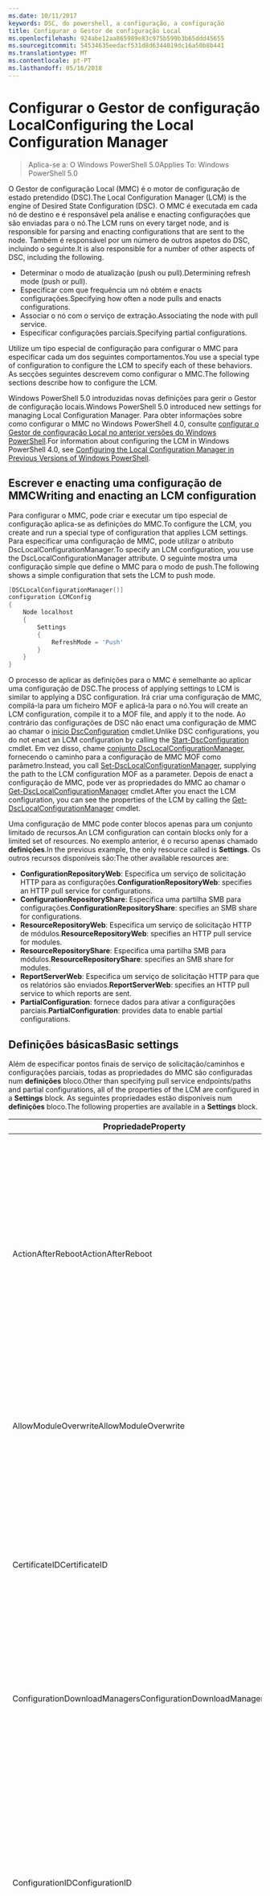 ```yaml
---
ms.date: 10/11/2017
keywords: DSC, do powershell, a configuração, a configuração
title: Configurar o Gestor de configuração Local
ms.openlocfilehash: 924abe12aa865989e83c975b599b3b65ddd45655
ms.sourcegitcommit: 54534635eedacf531d8d6344019dc16a50b8b441
ms.translationtype: MT
ms.contentlocale: pt-PT
ms.lasthandoff: 05/16/2018
---
```

# <a name="configuring-the-local-configuration-manager"></a><span data-ttu-id="8af05-103">Configurar o Gestor de configuração Local</span><span class="sxs-lookup"><span data-stu-id="8af05-103">Configuring the Local Configuration Manager</span></span>

> <span data-ttu-id="8af05-104">Aplica-se a: O Windows PowerShell 5.0</span><span class="sxs-lookup"><span data-stu-id="8af05-104">Applies To: Windows PowerShell 5.0</span></span>

<span data-ttu-id="8af05-105">O Gestor de configuração Local (MMC) é o motor de configuração de estado pretendido (DSC).</span><span class="sxs-lookup"><span data-stu-id="8af05-105">The Local Configuration Manager (LCM) is the engine of Desired State Configuration (DSC).</span></span>
<span data-ttu-id="8af05-106">O MMC é executada em cada nó de destino e é responsável pela análise e enacting configurações que são enviadas para o nó.</span><span class="sxs-lookup"><span data-stu-id="8af05-106">The LCM runs on every target node, and is responsible for parsing and enacting configurations that are sent to the node.</span></span>
<span data-ttu-id="8af05-107">Também é responsável por um número de outros aspetos do DSC, incluindo o seguinte.</span><span class="sxs-lookup"><span data-stu-id="8af05-107">It is also responsible for a number of other aspects of DSC, including the following.</span></span>

- <span data-ttu-id="8af05-108">Determinar o modo de atualização (push ou pull).</span><span class="sxs-lookup"><span data-stu-id="8af05-108">Determining refresh mode (push or pull).</span></span>
- <span data-ttu-id="8af05-109">Especificar com que frequência um nó obtém e enacts configurações.</span><span class="sxs-lookup"><span data-stu-id="8af05-109">Specifying how often a node pulls and enacts configurations.</span></span>
- <span data-ttu-id="8af05-110">Associar o nó com o serviço de extração.</span><span class="sxs-lookup"><span data-stu-id="8af05-110">Associating the node with pull service.</span></span>
- <span data-ttu-id="8af05-111">Especificar configurações parciais.</span><span class="sxs-lookup"><span data-stu-id="8af05-111">Specifying partial configurations.</span></span>

<span data-ttu-id="8af05-112">Utilize um tipo especial de configuração para configurar o MMC para especificar cada um dos seguintes comportamentos.</span><span class="sxs-lookup"><span data-stu-id="8af05-112">You use a special type of configuration to configure the LCM to specify each of these behaviors.</span></span>
<span data-ttu-id="8af05-113">As secções seguintes descrevem como configurar o MMC.</span><span class="sxs-lookup"><span data-stu-id="8af05-113">The following sections describe how to configure the LCM.</span></span>

<span data-ttu-id="8af05-114">Windows PowerShell 5.0 introduzidas novas definições para gerir o Gestor de configuração locais.</span><span class="sxs-lookup"><span data-stu-id="8af05-114">Windows PowerShell 5.0 introduced new settings for managing Local Configuration Manager.</span></span>
<span data-ttu-id="8af05-115">Para obter informações sobre como configurar o MMC no Windows PowerShell 4.0, consulte [configurar o Gestor de configuração Local no anterior versões do Windows PowerShell](metaconfig4.md).</span><span class="sxs-lookup"><span data-stu-id="8af05-115">For information about configuring the LCM in Windows PowerShell 4.0, see [Configuring the Local Configuration Manager in Previous Versions of Windows PowerShell](metaconfig4.md).</span></span>

## <a name="writing-and-enacting-an-lcm-configuration"></a><span data-ttu-id="8af05-116">Escrever e enacting uma configuração de MMC</span><span class="sxs-lookup"><span data-stu-id="8af05-116">Writing and enacting an LCM configuration</span></span>

<span data-ttu-id="8af05-117">Para configurar o MMC, pode criar e executar um tipo especial de configuração aplica-se as definições do MMC.</span><span class="sxs-lookup"><span data-stu-id="8af05-117">To configure the LCM, you create and run a special type of configuration that applies LCM settings.</span></span>
<span data-ttu-id="8af05-118">Para especificar uma configuração de MMC, pode utilizar o atributo DscLocalConfigurationManager.</span><span class="sxs-lookup"><span data-stu-id="8af05-118">To specify an LCM configuration, you use the DscLocalConfigurationManager attribute.</span></span>
<span data-ttu-id="8af05-119">O seguinte mostra uma configuração simple que define o MMC para o modo de push.</span><span class="sxs-lookup"><span data-stu-id="8af05-119">The following shows a simple configuration that sets the LCM to push mode.</span></span>

```powershell
[DSCLocalConfigurationManager()]
configuration LCMConfig
{
    Node localhost
    {
        Settings
        {
            RefreshMode = 'Push'
        }
    }
}
```

<span data-ttu-id="8af05-120">O processo de aplicar as definições para o MMC é semelhante ao aplicar uma configuração de DSC.</span><span class="sxs-lookup"><span data-stu-id="8af05-120">The process of applying settings to LCM is similar to applying a DSC configuration.</span></span>
<span data-ttu-id="8af05-121">Irá criar uma configuração de MMC, compilá-la para um ficheiro MOF e aplicá-la para o nó.</span><span class="sxs-lookup"><span data-stu-id="8af05-121">You will create an LCM configuration, compile it to a MOF file, and apply it to the node.</span></span>
<span data-ttu-id="8af05-122">Ao contrário das configurações de DSC não enact uma configuração de MMC ao chamar o [início DscConfiguration](https://technet.microsoft.com/en-us/library/dn521623.aspx) cmdlet.</span><span class="sxs-lookup"><span data-stu-id="8af05-122">Unlike DSC configurations, you do not enact an LCM configuration by calling the [Start-DscConfiguration](https://technet.microsoft.com/en-us/library/dn521623.aspx) cmdlet.</span></span>
<span data-ttu-id="8af05-123">Em vez disso, chame [conjunto DscLocalConfigurationManager](https://technet.microsoft.com/en-us/library/dn521621.aspx), fornecendo o caminho para a configuração de MMC MOF como parâmetro.</span><span class="sxs-lookup"><span data-stu-id="8af05-123">Instead, you call [Set-DscLocalConfigurationManager](https://technet.microsoft.com/en-us/library/dn521621.aspx), supplying the path to the LCM configuration MOF as a parameter.</span></span>
<span data-ttu-id="8af05-124">Depois de enact a configuração de MMC, pode ver as propriedades do MMC ao chamar o [Get-DscLocalConfigurationManager](https://technet.microsoft.com/en-us/library/dn407378.aspx) cmdlet.</span><span class="sxs-lookup"><span data-stu-id="8af05-124">After you enact the LCM configuration, you can see the properties of the LCM by calling the [Get-DscLocalConfigurationManager](https://technet.microsoft.com/en-us/library/dn407378.aspx) cmdlet.</span></span>

<span data-ttu-id="8af05-125">Uma configuração de MMC pode conter blocos apenas para um conjunto limitado de recursos.</span><span class="sxs-lookup"><span data-stu-id="8af05-125">An LCM configuration can contain blocks only for a limited set of resources.</span></span>
<span data-ttu-id="8af05-126">No exemplo anterior, é o recurso apenas chamado **definições**.</span><span class="sxs-lookup"><span data-stu-id="8af05-126">In the previous example, the only resource called is **Settings**.</span></span>
<span data-ttu-id="8af05-127">Os outros recursos disponíveis são:</span><span class="sxs-lookup"><span data-stu-id="8af05-127">The other available resources are:</span></span>

* <span data-ttu-id="8af05-128">**ConfigurationRepositoryWeb**: Especifica um serviço de solicitação HTTP para as configurações.</span><span class="sxs-lookup"><span data-stu-id="8af05-128">**ConfigurationRepositoryWeb**: specifies an HTTP pull service for configurations.</span></span>
* <span data-ttu-id="8af05-129">**ConfigurationRepositoryShare**: Especifica uma partilha SMB para configurações.</span><span class="sxs-lookup"><span data-stu-id="8af05-129">**ConfigurationRepositoryShare**: specifies an SMB share for configurations.</span></span>
* <span data-ttu-id="8af05-130">**ResourceRepositoryWeb**: Especifica um serviço de solicitação HTTP de módulos.</span><span class="sxs-lookup"><span data-stu-id="8af05-130">**ResourceRepositoryWeb**: specifies an HTTP pull service for modules.</span></span>
* <span data-ttu-id="8af05-131">**ResourceRepositoryShare**: Especifica uma partilha SMB para módulos.</span><span class="sxs-lookup"><span data-stu-id="8af05-131">**ResourceRepositoryShare**: specifies an SMB share for modules.</span></span>
* <span data-ttu-id="8af05-132">**ReportServerWeb**: Especifica um serviço de solicitação HTTP para que os relatórios são enviados.</span><span class="sxs-lookup"><span data-stu-id="8af05-132">**ReportServerWeb**: specifies an HTTP pull service to which reports are sent.</span></span>
* <span data-ttu-id="8af05-133">**PartialConfiguration**: fornece dados para ativar a configurações parciais.</span><span class="sxs-lookup"><span data-stu-id="8af05-133">**PartialConfiguration**: provides data to enable partial configurations.</span></span>

## <a name="basic-settings"></a><span data-ttu-id="8af05-134">Definições básicas</span><span class="sxs-lookup"><span data-stu-id="8af05-134">Basic settings</span></span>

<span data-ttu-id="8af05-135">Além de especificar pontos finais de serviço de solicitação/caminhos e configurações parciais, todas as propriedades do MMC são configuradas num **definições** bloco.</span><span class="sxs-lookup"><span data-stu-id="8af05-135">Other than specifying pull service endpoints/paths and partial configurations, all of the properties of the LCM are configured in a **Settings** block.</span></span>
<span data-ttu-id="8af05-136">As seguintes propriedades estão disponíveis num **definições** bloco.</span><span class="sxs-lookup"><span data-stu-id="8af05-136">The following properties are available in a **Settings** block.</span></span>

|  <span data-ttu-id="8af05-137">Propriedade</span><span class="sxs-lookup"><span data-stu-id="8af05-137">Property</span></span>  |  <span data-ttu-id="8af05-138">Tipo</span><span class="sxs-lookup"><span data-stu-id="8af05-138">Type</span></span>  |  <span data-ttu-id="8af05-139">Descrição</span><span class="sxs-lookup"><span data-stu-id="8af05-139">Description</span></span>   |
|----------- |------- |--------------- |
| <span data-ttu-id="8af05-140">ActionAfterReboot</span><span class="sxs-lookup"><span data-stu-id="8af05-140">ActionAfterReboot</span></span>| <span data-ttu-id="8af05-141">cadeia</span><span class="sxs-lookup"><span data-stu-id="8af05-141">string</span></span>| <span data-ttu-id="8af05-142">Especifica o que acontece após um reinício durante a aplicação de uma configuração.</span><span class="sxs-lookup"><span data-stu-id="8af05-142">Specifies what happens after a reboot during the application of a configuration.</span></span> <span data-ttu-id="8af05-143">Os valores possíveis são __"ContinueConfiguration"__ e __"StopConfiguration"__.</span><span class="sxs-lookup"><span data-stu-id="8af05-143">The possible values are __"ContinueConfiguration"__ and __"StopConfiguration"__.</span></span> <ul><li> <span data-ttu-id="8af05-144">__ContinueConfiguration__: continuar a aplicar a configuração atual após o reinício do computador.</span><span class="sxs-lookup"><span data-stu-id="8af05-144">__ContinueConfiguration__: Continue applying the current configuration after machine reboot.</span></span> <span data-ttu-id="8af05-145">Este é o valor predefinido</span><span class="sxs-lookup"><span data-stu-id="8af05-145">This is the default value</span></span></li><li><span data-ttu-id="8af05-146">__StopConfiguration__: parar a configuração atual após o reinício do computador.</span><span class="sxs-lookup"><span data-stu-id="8af05-146">__StopConfiguration__: Stop the current configuration after machine reboot.</span></span></li></ul>|
| <span data-ttu-id="8af05-147">AllowModuleOverwrite</span><span class="sxs-lookup"><span data-stu-id="8af05-147">AllowModuleOverwrite</span></span>| <span data-ttu-id="8af05-148">bool</span><span class="sxs-lookup"><span data-stu-id="8af05-148">bool</span></span>| <span data-ttu-id="8af05-149">__$TRUE__ se as novas configurações transferidas a partir do serviço de extração estão autorizadas a substituir as antigas no nó de destino.</span><span class="sxs-lookup"><span data-stu-id="8af05-149">__$TRUE__ if new configurations downloaded from the pull service are allowed to overwrite the old ones on the target node.</span></span> <span data-ttu-id="8af05-150">Caso contrário, $FALSE.</span><span class="sxs-lookup"><span data-stu-id="8af05-150">Otherwise, $FALSE.</span></span>|
| <span data-ttu-id="8af05-151">CertificateID</span><span class="sxs-lookup"><span data-stu-id="8af05-151">CertificateID</span></span>| <span data-ttu-id="8af05-152">cadeia</span><span class="sxs-lookup"><span data-stu-id="8af05-152">string</span></span>| <span data-ttu-id="8af05-153">O thumbprint de um certificado utilizado para proteger as credenciais transmitidas numa configuração.</span><span class="sxs-lookup"><span data-stu-id="8af05-153">The thumbprint of a certificate used to secure credentials passed in a configuration.</span></span> <span data-ttu-id="8af05-154">Para obter mais informações consulte [pretende proteger credenciais na configuração de estado pretendido do Windows PowerShell](http://blogs.msdn.com/b/powershell/archive/2014/01/31/want-to-secure-credentials-in-windows-powershell-desired-state-configuration.aspx)?.</span><span class="sxs-lookup"><span data-stu-id="8af05-154">For more information see [Want to secure credentials in Windows PowerShell Desired State Configuration](http://blogs.msdn.com/b/powershell/archive/2014/01/31/want-to-secure-credentials-in-windows-powershell-desired-state-configuration.aspx)?.</span></span> <br> <span data-ttu-id="8af05-155">__Nota:__ é gerida automaticamente se utilizar o serviço de solicitação do Automation DSC do Azure.</span><span class="sxs-lookup"><span data-stu-id="8af05-155">__Note:__ this is managed automatically if using Azure Automation DSC pull service.</span></span>|
| <span data-ttu-id="8af05-156">ConfigurationDownloadManagers</span><span class="sxs-lookup"><span data-stu-id="8af05-156">ConfigurationDownloadManagers</span></span>| <span data-ttu-id="8af05-157">CimInstance []</span><span class="sxs-lookup"><span data-stu-id="8af05-157">CimInstance[]</span></span>| <span data-ttu-id="8af05-158">Obsoleto.</span><span class="sxs-lookup"><span data-stu-id="8af05-158">Obsolete.</span></span> <span data-ttu-id="8af05-159">Utilize __ConfigurationRepositoryWeb__ e __ConfigurationRepositoryShare__ pontos finais de serviço de blocos para definir a solicitação de configuração.</span><span class="sxs-lookup"><span data-stu-id="8af05-159">Use __ConfigurationRepositoryWeb__ and __ConfigurationRepositoryShare__ blocks to define configuration pull service endpoints.</span></span>|
| <span data-ttu-id="8af05-160">ConfigurationID</span><span class="sxs-lookup"><span data-stu-id="8af05-160">ConfigurationID</span></span>| <span data-ttu-id="8af05-161">cadeia</span><span class="sxs-lookup"><span data-stu-id="8af05-161">string</span></span>| <span data-ttu-id="8af05-162">Para efeitos de compatibilidade com mais antiga solicitação serviço versões.</span><span class="sxs-lookup"><span data-stu-id="8af05-162">For backwards compatibility with older pull service versions.</span></span> <span data-ttu-id="8af05-163">Um GUID que identifica o ficheiro de configuração a obter a partir de um serviço de extração.</span><span class="sxs-lookup"><span data-stu-id="8af05-163">A GUID that identifies the configuration file to get from a pull service.</span></span> <span data-ttu-id="8af05-164">O nó irá solicitar configurações do serviço de solicitação, se o nome da configuração MOF denominado ConfigurationID.mof.</span><span class="sxs-lookup"><span data-stu-id="8af05-164">The node will pull configurations on the pull service if the name of the configuration MOF is named ConfigurationID.mof.</span></span><br> <span data-ttu-id="8af05-165">__Nota:__ se definir esta propriedade, registar o nó de um serviço de solicitação utilizando __RegistrationKey__ não funciona.</span><span class="sxs-lookup"><span data-stu-id="8af05-165">__Note:__ If you set this property, registering the node with a pull service by using __RegistrationKey__ does not work.</span></span> <span data-ttu-id="8af05-166">Para obter mais informações, consulte [configurar um cliente de extração com nomes de configuração](pullClientConfigNames.md).</span><span class="sxs-lookup"><span data-stu-id="8af05-166">For more information, see [Setting up a pull client with configuration names](pullClientConfigNames.md).</span></span>|
| <span data-ttu-id="8af05-167">ConfigurationMode</span><span class="sxs-lookup"><span data-stu-id="8af05-167">ConfigurationMode</span></span>| <span data-ttu-id="8af05-168">cadeia</span><span class="sxs-lookup"><span data-stu-id="8af05-168">string</span></span> | <span data-ttu-id="8af05-169">Especifica a forma como o MMC, na verdade, aplica-se a configuração para os nós de destino.</span><span class="sxs-lookup"><span data-stu-id="8af05-169">Specifies how the LCM actually applies the configuration to the target nodes.</span></span> <span data-ttu-id="8af05-170">Os valores possíveis são __"ApplyOnly"__,__"ApplyAndMonitor"__, e __"ApplyAndAutoCorrect"__.</span><span class="sxs-lookup"><span data-stu-id="8af05-170">Possible values are __"ApplyOnly"__,__"ApplyAndMonitor"__, and __"ApplyAndAutoCorrect"__.</span></span> <ul><li><span data-ttu-id="8af05-171">__ApplyOnly__: aplica-se a configuração de DSC e faz nada adicional a menos que é feito o Push de uma nova configuração para o nó de destino ou quando uma nova configuração é retirada de um serviço.</span><span class="sxs-lookup"><span data-stu-id="8af05-171">__ApplyOnly__: DSC applies the configuration and does nothing further unless a new configuration is pushed to the target node or when a new configuration is pulled from a service.</span></span> <span data-ttu-id="8af05-172">Após a aplicação inicial de uma nova configuração, DSC não verificar que se desviam de um estado anteriormente configurado.</span><span class="sxs-lookup"><span data-stu-id="8af05-172">After initial application of a new configuration, DSC does not check for drift from a previously configured state.</span></span> <span data-ttu-id="8af05-173">Tenha em atenção que o DSC tentará aplicar a configuração até ter êxito antes de __ApplyOnly__ entra em vigor.</span><span class="sxs-lookup"><span data-stu-id="8af05-173">Note that DSC will attempt to apply the configuration until it is successful before __ApplyOnly__ takes effect.</span></span> </li><li> <span data-ttu-id="8af05-174">__ApplyAndMonitor__: Este é o valor predefinido.</span><span class="sxs-lookup"><span data-stu-id="8af05-174">__ApplyAndMonitor__: This is the default value.</span></span> <span data-ttu-id="8af05-175">O MMC aplica-se as configurações de novo.</span><span class="sxs-lookup"><span data-stu-id="8af05-175">The LCM applies any new configurations.</span></span> <span data-ttu-id="8af05-176">Após a aplicação inicial de uma nova configuração, se o nó de destino drifts do estado pretendido, DSC relatórios discrepância nos registos.</span><span class="sxs-lookup"><span data-stu-id="8af05-176">After initial application of a new configuration, if the target node drifts from the desired state, DSC reports the discrepancy in logs.</span></span> <span data-ttu-id="8af05-177">Tenha em atenção que o DSC tentará aplicar a configuração até ter êxito antes de __ApplyAndMonitor__ entra em vigor.</span><span class="sxs-lookup"><span data-stu-id="8af05-177">Note that DSC will attempt to apply the configuration until it is successful before __ApplyAndMonitor__ takes effect.</span></span></li><li><span data-ttu-id="8af05-178">__ApplyAndAutoCorrect__: DSC aplica-se as configurações de novo.</span><span class="sxs-lookup"><span data-stu-id="8af05-178">__ApplyAndAutoCorrect__: DSC applies any new configurations.</span></span> <span data-ttu-id="8af05-179">Após a aplicação inicial de uma nova configuração, se o nó de destino drifts do estado pretendido, DSC relatórios discrepância nos registos e, em seguida, volte aplica-se a configuração atual.</span><span class="sxs-lookup"><span data-stu-id="8af05-179">After initial application of a new configuration, if the target node drifts from the desired state, DSC reports the discrepancy in logs, and then re-applies the current configuration.</span></span></li></ul>|
| <span data-ttu-id="8af05-180">ConfigurationModeFrequencyMins</span><span class="sxs-lookup"><span data-stu-id="8af05-180">ConfigurationModeFrequencyMins</span></span>| <span data-ttu-id="8af05-181">UInt32</span><span class="sxs-lookup"><span data-stu-id="8af05-181">UInt32</span></span>| <span data-ttu-id="8af05-182">Frequência, em minutos, a configuração atual é marcada e aplicada.</span><span class="sxs-lookup"><span data-stu-id="8af05-182">How often, in minutes, the current configuration is checked and applied.</span></span> <span data-ttu-id="8af05-183">Esta propriedade é ignorada se a propriedade ConfigurationMode estiver definida como ApplyOnly.</span><span class="sxs-lookup"><span data-stu-id="8af05-183">This property is ignored if the ConfigurationMode property is set to ApplyOnly.</span></span> <span data-ttu-id="8af05-184">O valor predefinido é 15.</span><span class="sxs-lookup"><span data-stu-id="8af05-184">The default value is 15.</span></span>|
| <span data-ttu-id="8af05-185">DebugMode</span><span class="sxs-lookup"><span data-stu-id="8af05-185">DebugMode</span></span>| <span data-ttu-id="8af05-186">cadeia</span><span class="sxs-lookup"><span data-stu-id="8af05-186">string</span></span>| <span data-ttu-id="8af05-187">Os valores possíveis são __nenhum__, __ForceModuleImport__, e __todos os__.</span><span class="sxs-lookup"><span data-stu-id="8af05-187">Possible values are __None__, __ForceModuleImport__, and __All__.</span></span> <ul><li><span data-ttu-id="8af05-188">Definido como __nenhum__ a utilização de recursos em cache.</span><span class="sxs-lookup"><span data-stu-id="8af05-188">Set to __None__ to use cached resources.</span></span> <span data-ttu-id="8af05-189">Esta é a predefinição e deve ser utilizada em cenários de produção.</span><span class="sxs-lookup"><span data-stu-id="8af05-189">This is the default and should be used in production scenarios.</span></span></li><li><span data-ttu-id="8af05-190">A definição para __ForceModuleImport__, faz com que o MMC para recarregar quaisquer módulos de recursos de DSC, mesmo que tenham sido previamente carregadas e colocadas em cache.</span><span class="sxs-lookup"><span data-stu-id="8af05-190">Setting to __ForceModuleImport__, causes the LCM to reload any DSC resource modules, even if they have been previously loaded and cached.</span></span> <span data-ttu-id="8af05-191">Este problema afeta o desempenho das operações de DSC como cada módulo é recarregado em utilização.</span><span class="sxs-lookup"><span data-stu-id="8af05-191">This impacts the performance of DSC operations as each module is reloaded on use.</span></span> <span data-ttu-id="8af05-192">Normalmente, utilizaria este valor durante a depuração de um recurso</span><span class="sxs-lookup"><span data-stu-id="8af05-192">Typically you would use this value while debugging a resource</span></span></li><li><span data-ttu-id="8af05-193">Nesta versão, __todos os__ é a mesma __ForceModuleImport__</span><span class="sxs-lookup"><span data-stu-id="8af05-193">In this release, __All__ is same as __ForceModuleImport__</span></span></li></ul> |
| <span data-ttu-id="8af05-194">RebootNodeIfNeeded</span><span class="sxs-lookup"><span data-stu-id="8af05-194">RebootNodeIfNeeded</span></span>| <span data-ttu-id="8af05-195">bool</span><span class="sxs-lookup"><span data-stu-id="8af05-195">bool</span></span>| <span data-ttu-id="8af05-196">Defina esta opção para __$true__ para reiniciar automaticamente o nó após a uma configuração que necessita de reiniciar o computador é aplicado.</span><span class="sxs-lookup"><span data-stu-id="8af05-196">Set this to __$true__ to automatically reboot the node after a configuration that requires reboot is applied.</span></span> <span data-ttu-id="8af05-197">Caso contrário, terá de reiniciar o nó para qualquer configuração que obriga manualmente.</span><span class="sxs-lookup"><span data-stu-id="8af05-197">Otherwise, you will have to manually reboot the node for any configuration that requires it.</span></span> <span data-ttu-id="8af05-198">O valor predefinido é __$false__.</span><span class="sxs-lookup"><span data-stu-id="8af05-198">The default value is __$false__.</span></span> <span data-ttu-id="8af05-199">Para utilizar esta definição quando uma condição de reinício é enacted por algo diferente de DSC (por exemplo, o Windows Installer), combinar esta definição com a [xPendingReboot](https://github.com/powershell/xpendingreboot) módulo.</span><span class="sxs-lookup"><span data-stu-id="8af05-199">To use this setting when a reboot condition is enacted by something other than DSC (such as Windows Installer), combine this setting with the [xPendingReboot](https://github.com/powershell/xpendingreboot) module.</span></span>|
| <span data-ttu-id="8af05-200">RefreshMode</span><span class="sxs-lookup"><span data-stu-id="8af05-200">RefreshMode</span></span>| <span data-ttu-id="8af05-201">cadeia</span><span class="sxs-lookup"><span data-stu-id="8af05-201">string</span></span>| <span data-ttu-id="8af05-202">Especifica a forma como o MMC obtém configurações.</span><span class="sxs-lookup"><span data-stu-id="8af05-202">Specifies how the LCM gets configurations.</span></span> <span data-ttu-id="8af05-203">Os valores possíveis são __"Desativado"__, __"Push"__, e __"Solicitar"__.</span><span class="sxs-lookup"><span data-stu-id="8af05-203">The possible values are __"Disabled"__, __"Push"__, and __"Pull"__.</span></span> <ul><li><span data-ttu-id="8af05-204">__Desativado__: configurações de DSC estão desativadas para este nó.</span><span class="sxs-lookup"><span data-stu-id="8af05-204">__Disabled__: DSC configurations are disabled for this node.</span></span></li><li> <span data-ttu-id="8af05-205">__Push__: configurações são iniciadas ao chamar o [início DscConfiguration](https://technet.microsoft.com/en-us/library/dn521623.aspx) cmdlet.</span><span class="sxs-lookup"><span data-stu-id="8af05-205">__Push__: Configurations are initiated by calling the [Start-DscConfiguration](https://technet.microsoft.com/en-us/library/dn521623.aspx) cmdlet.</span></span> <span data-ttu-id="8af05-206">A configuração é imediatamente aplicada ao nó.</span><span class="sxs-lookup"><span data-stu-id="8af05-206">The configuration is applied immediately to the node.</span></span> <span data-ttu-id="8af05-207">Este é o valor predefinido.</span><span class="sxs-lookup"><span data-stu-id="8af05-207">This is the default value.</span></span></li><li><span data-ttu-id="8af05-208">__Solicitação:__ o nó estiver configurado para verificar regularmente para configurações de um serviço de extração ou caminho SMB.</span><span class="sxs-lookup"><span data-stu-id="8af05-208">__Pull:__ The node is configured to regularly check for configurations from a pull service or SMB path.</span></span> <span data-ttu-id="8af05-209">Se esta propriedade estiver definida como __solicitar__, tem de especificar um HTTP (serviço) ou o caminho SMB (partilha) num __ConfigurationRepositoryWeb__ ou __ConfigurationRepositoryShare__ bloco.</span><span class="sxs-lookup"><span data-stu-id="8af05-209">If this property is set to __Pull__, you must specify an HTTP (service) or SMB (share) path in a __ConfigurationRepositoryWeb__ or __ConfigurationRepositoryShare__ block.</span></span></li></ul>|
| <span data-ttu-id="8af05-210">RefreshFrequencyMins</span><span class="sxs-lookup"><span data-stu-id="8af05-210">RefreshFrequencyMins</span></span>| <span data-ttu-id="8af05-211">UInt32</span><span class="sxs-lookup"><span data-stu-id="8af05-211">Uint32</span></span>| <span data-ttu-id="8af05-212">O intervalo de tempo, em minutos, no qual o MMC verifica um serviço de extração para obter configurações atualizadas.</span><span class="sxs-lookup"><span data-stu-id="8af05-212">The time interval, in minutes, at which the LCM checks a pull service to get updated configurations.</span></span> <span data-ttu-id="8af05-213">Este valor é ignorado se a MMC não está configurado no modo de extração.</span><span class="sxs-lookup"><span data-stu-id="8af05-213">This value is ignored if the LCM is not configured in pull mode.</span></span> <span data-ttu-id="8af05-214">O valor predefinido é 30.</span><span class="sxs-lookup"><span data-stu-id="8af05-214">The default value is 30.</span></span>|
| <span data-ttu-id="8af05-215">ReportManagers</span><span class="sxs-lookup"><span data-stu-id="8af05-215">ReportManagers</span></span>| <span data-ttu-id="8af05-216">CimInstance []</span><span class="sxs-lookup"><span data-stu-id="8af05-216">CimInstance[]</span></span>| <span data-ttu-id="8af05-217">Obsoleto.</span><span class="sxs-lookup"><span data-stu-id="8af05-217">Obsolete.</span></span> <span data-ttu-id="8af05-218">Utilize __ReportServerWeb__ blocos para definir um ponto final para enviar dados de relatórios para um serviço de extração.</span><span class="sxs-lookup"><span data-stu-id="8af05-218">Use __ReportServerWeb__ blocks to define an endpoint to send reporting data to a pull service.</span></span>|
| <span data-ttu-id="8af05-219">ResourceModuleManagers</span><span class="sxs-lookup"><span data-stu-id="8af05-219">ResourceModuleManagers</span></span>| <span data-ttu-id="8af05-220">CimInstance []</span><span class="sxs-lookup"><span data-stu-id="8af05-220">CimInstance[]</span></span>| <span data-ttu-id="8af05-221">Obsoleto.</span><span class="sxs-lookup"><span data-stu-id="8af05-221">Obsolete.</span></span> <span data-ttu-id="8af05-222">Utilize __ResourceRepositoryWeb__ e __ResourceRepositoryShare__ blocos para definir a solicitação de serviço pontos finais de HTTP ou caminhos SMB, respetivamente.</span><span class="sxs-lookup"><span data-stu-id="8af05-222">Use __ResourceRepositoryWeb__ and __ResourceRepositoryShare__ blocks to define pull service HTTP endpoints or SMB paths, respectively.</span></span>|
| <span data-ttu-id="8af05-223">PartialConfigurations</span><span class="sxs-lookup"><span data-stu-id="8af05-223">PartialConfigurations</span></span>| <span data-ttu-id="8af05-224">CimInstance</span><span class="sxs-lookup"><span data-stu-id="8af05-224">CimInstance</span></span>| <span data-ttu-id="8af05-225">Não implementado.</span><span class="sxs-lookup"><span data-stu-id="8af05-225">Not implemented.</span></span> <span data-ttu-id="8af05-226">Não utilizar.</span><span class="sxs-lookup"><span data-stu-id="8af05-226">Do not use.</span></span>|
| <span data-ttu-id="8af05-227">StatusRetentionTimeInDays</span><span class="sxs-lookup"><span data-stu-id="8af05-227">StatusRetentionTimeInDays</span></span> | <span data-ttu-id="8af05-228">UInt32</span><span class="sxs-lookup"><span data-stu-id="8af05-228">UInt32</span></span>| <span data-ttu-id="8af05-229">O número de dias que o MMC mantém o estado da configuração atual.</span><span class="sxs-lookup"><span data-stu-id="8af05-229">The number of days the LCM keeps the status of the current configuration.</span></span>|

## <a name="pull-service"></a><span data-ttu-id="8af05-230">Serviço de solicitação</span><span class="sxs-lookup"><span data-stu-id="8af05-230">Pull service</span></span>

<span data-ttu-id="8af05-231">Configuração de MMC suporta definir os seguintes tipos de pontos finais do serviço de extração:</span><span class="sxs-lookup"><span data-stu-id="8af05-231">LCM configuration supports defining the following types of pull service endpoints:</span></span>

- <span data-ttu-id="8af05-232">**Servidor de configuração**: um repositório para configurações de DSC.</span><span class="sxs-lookup"><span data-stu-id="8af05-232">**Configuration server**: A repository for DSC configurations.</span></span> <span data-ttu-id="8af05-233">Definir os servidores de configuração utilizando **ConfigurationRepositoryWeb** (para servidores baseada na web) e **ConfigurationRepositoryShare** (para servidores com base em SMB) blocos.</span><span class="sxs-lookup"><span data-stu-id="8af05-233">Define configuration servers by using **ConfigurationRepositoryWeb** (for web-based servers) and **ConfigurationRepositoryShare** (for SMB-based servers) blocks.</span></span>
- <span data-ttu-id="8af05-234">**Servidor de recurso**: um repositório para recursos de DSC, empacotadas como módulos do PowerShell.</span><span class="sxs-lookup"><span data-stu-id="8af05-234">**Resource server**: A repository for DSC resources, packaged as PowerShell modules.</span></span> <span data-ttu-id="8af05-235">Definir os servidores de recursos utilizando **ResourceRepositoryWeb** (para servidores baseada na web) e **ResourceRepositoryShare** (para servidores com base em SMB) blocos.</span><span class="sxs-lookup"><span data-stu-id="8af05-235">Define resource servers by using **ResourceRepositoryWeb** (for web-based servers) and **ResourceRepositoryShare** (for SMB-based servers) blocks.</span></span>
- <span data-ttu-id="8af05-236">**Servidor de relatórios**: um serviço que DSC envia dados de relatório.</span><span class="sxs-lookup"><span data-stu-id="8af05-236">**Report server**: A service that DSC sends report data to.</span></span> <span data-ttu-id="8af05-237">Definir os servidores de relatório utilizando **ReportServerWeb** blocos.</span><span class="sxs-lookup"><span data-stu-id="8af05-237">Define report servers by using **ReportServerWeb** blocks.</span></span> <span data-ttu-id="8af05-238">Um servidor de relatórios tem de ser um serviço web.</span><span class="sxs-lookup"><span data-stu-id="8af05-238">A report server must be a web service.</span></span>

<span data-ttu-id="8af05-239">Para obter mais detalhes sobre o serviço de solicitação, veja [serviço de solicitação de configuração de estado pretendido](pullServer.md).</span><span class="sxs-lookup"><span data-stu-id="8af05-239">For more details on pull service see, [Desired State Configuration Pull Service](pullServer.md).</span></span>

## <a name="configuration-server-blocks"></a><span data-ttu-id="8af05-240">Blocos de servidor de configuração</span><span class="sxs-lookup"><span data-stu-id="8af05-240">Configuration server blocks</span></span>

<span data-ttu-id="8af05-241">Para definir um servidor de configuração baseada na web, cria um **ConfigurationRepositoryWeb** bloco.</span><span class="sxs-lookup"><span data-stu-id="8af05-241">To define a web-based configuration server, you create a **ConfigurationRepositoryWeb** block.</span></span>
<span data-ttu-id="8af05-242">A **ConfigurationRepositoryWeb** define as propriedades seguintes.</span><span class="sxs-lookup"><span data-stu-id="8af05-242">A **ConfigurationRepositoryWeb** defines the following properties.</span></span>

|<span data-ttu-id="8af05-243">Propriedade</span><span class="sxs-lookup"><span data-stu-id="8af05-243">Property</span></span>|<span data-ttu-id="8af05-244">Tipo</span><span class="sxs-lookup"><span data-stu-id="8af05-244">Type</span></span>|<span data-ttu-id="8af05-245">Descrição</span><span class="sxs-lookup"><span data-stu-id="8af05-245">Description</span></span>|
|---|---|---|
|<span data-ttu-id="8af05-246">AllowUnsecureConnection</span><span class="sxs-lookup"><span data-stu-id="8af05-246">AllowUnsecureConnection</span></span>|<span data-ttu-id="8af05-247">bool</span><span class="sxs-lookup"><span data-stu-id="8af05-247">bool</span></span>|<span data-ttu-id="8af05-248">Definido como **$TRUE** para permitir ligações a partir do nó para o servidor sem autenticação.</span><span class="sxs-lookup"><span data-stu-id="8af05-248">Set to **$TRUE** to allow connections from the node to the server without authentication.</span></span> <span data-ttu-id="8af05-249">Definido como **$FALSE** para exigir a autenticação.</span><span class="sxs-lookup"><span data-stu-id="8af05-249">Set to **$FALSE** to require authentication.</span></span>|
|<span data-ttu-id="8af05-250">CertificateID</span><span class="sxs-lookup"><span data-stu-id="8af05-250">CertificateID</span></span>|<span data-ttu-id="8af05-251">cadeia</span><span class="sxs-lookup"><span data-stu-id="8af05-251">string</span></span>|<span data-ttu-id="8af05-252">O thumbprint de um certificado utilizado para autenticar para o servidor.</span><span class="sxs-lookup"><span data-stu-id="8af05-252">The thumbprint of a certificate used to authenticate to the server.</span></span>|
|<span data-ttu-id="8af05-253">ConfigurationNames</span><span class="sxs-lookup"><span data-stu-id="8af05-253">ConfigurationNames</span></span>|<span data-ttu-id="8af05-254">String]</span><span class="sxs-lookup"><span data-stu-id="8af05-254">String[]</span></span>|<span data-ttu-id="8af05-255">Uma matriz de nomes de configurações para ser solicitados pelo nó de destino.</span><span class="sxs-lookup"><span data-stu-id="8af05-255">An array of names of configurations to be pulled by the target node.</span></span> <span data-ttu-id="8af05-256">Estas são utilizadas apenas se o nó está registado com o serviço de solicitação utilizando um **RegistrationKey**.</span><span class="sxs-lookup"><span data-stu-id="8af05-256">These are used only if the node is registered with the pull service by using a **RegistrationKey**.</span></span> <span data-ttu-id="8af05-257">Para obter mais informações, consulte [configurar um cliente de extração com nomes de configuração](pullClientConfigNames.md).</span><span class="sxs-lookup"><span data-stu-id="8af05-257">For more information, see [Setting up a pull client with configuration names](pullClientConfigNames.md).</span></span>|
|<span data-ttu-id="8af05-258">RegistrationKey</span><span class="sxs-lookup"><span data-stu-id="8af05-258">RegistrationKey</span></span>|<span data-ttu-id="8af05-259">cadeia</span><span class="sxs-lookup"><span data-stu-id="8af05-259">string</span></span>|<span data-ttu-id="8af05-260">Um GUID que regista o nó com o serviço de extração.</span><span class="sxs-lookup"><span data-stu-id="8af05-260">A GUID that registers the node with the pull service.</span></span> <span data-ttu-id="8af05-261">Para obter mais informações, consulte [configurar um cliente de extração com nomes de configuração](pullClientConfigNames.md).</span><span class="sxs-lookup"><span data-stu-id="8af05-261">For more information, see [Setting up a pull client with configuration names](pullClientConfigNames.md).</span></span>|
|<span data-ttu-id="8af05-262">ServerURL</span><span class="sxs-lookup"><span data-stu-id="8af05-262">ServerURL</span></span>|<span data-ttu-id="8af05-263">cadeia</span><span class="sxs-lookup"><span data-stu-id="8af05-263">string</span></span>|<span data-ttu-id="8af05-264">O URL do serviço de configuração.</span><span class="sxs-lookup"><span data-stu-id="8af05-264">The URL of the configuration service.</span></span>|

<span data-ttu-id="8af05-265">Um script de exemplo para simplificar a configurar o valor de ConfigurationRepositoryWeb para nós no local está disponível - consulte [metaconfigurations gerar DSC](https://docs.microsoft.com/en-us/azure/automation/automation-dsc-onboarding#generating-dsc-metaconfigurations)</span><span class="sxs-lookup"><span data-stu-id="8af05-265">An example script to simplify configuring the ConfigurationRepositoryWeb value for on-premises nodes is available - see [Generating DSC metaconfigurations](https://docs.microsoft.com/en-us/azure/automation/automation-dsc-onboarding#generating-dsc-metaconfigurations)</span></span>

<span data-ttu-id="8af05-266">Para definir um servidor de configuração com base em SMB, crie um **ConfigurationRepositoryShare** bloco.</span><span class="sxs-lookup"><span data-stu-id="8af05-266">To define an SMB-based configuration server, you create a **ConfigurationRepositoryShare** block.</span></span>
<span data-ttu-id="8af05-267">A **ConfigurationRepositoryShare** define as propriedades seguintes.</span><span class="sxs-lookup"><span data-stu-id="8af05-267">A **ConfigurationRepositoryShare** defines the following properties.</span></span>

|<span data-ttu-id="8af05-268">Propriedade</span><span class="sxs-lookup"><span data-stu-id="8af05-268">Property</span></span>|<span data-ttu-id="8af05-269">Tipo</span><span class="sxs-lookup"><span data-stu-id="8af05-269">Type</span></span>|<span data-ttu-id="8af05-270">Descrição</span><span class="sxs-lookup"><span data-stu-id="8af05-270">Description</span></span>|
|---|---|---|
|<span data-ttu-id="8af05-271">credencial</span><span class="sxs-lookup"><span data-stu-id="8af05-271">Credential</span></span>|<span data-ttu-id="8af05-272">MSFT_Credential</span><span class="sxs-lookup"><span data-stu-id="8af05-272">MSFT_Credential</span></span>|<span data-ttu-id="8af05-273">A credencial utilizada para autenticar para a partilha SMB.</span><span class="sxs-lookup"><span data-stu-id="8af05-273">The credential used to authenticate to the SMB share.</span></span>|
|<span data-ttu-id="8af05-274">SourcePath</span><span class="sxs-lookup"><span data-stu-id="8af05-274">SourcePath</span></span>|<span data-ttu-id="8af05-275">cadeia</span><span class="sxs-lookup"><span data-stu-id="8af05-275">string</span></span>|<span data-ttu-id="8af05-276">O caminho da partilha do SMB.</span><span class="sxs-lookup"><span data-stu-id="8af05-276">The path of the SMB share.</span></span>|

## <a name="resource-server-blocks"></a><span data-ttu-id="8af05-277">Blocos de recursos de servidor</span><span class="sxs-lookup"><span data-stu-id="8af05-277">Resource server blocks</span></span>

<span data-ttu-id="8af05-278">Para definir um servidor de recursos baseados na web, cria um **ResourceRepositoryWeb** bloco.</span><span class="sxs-lookup"><span data-stu-id="8af05-278">To define a web-based resource server, you create a **ResourceRepositoryWeb** block.</span></span>
<span data-ttu-id="8af05-279">A **ResourceRepositoryWeb** define as propriedades seguintes.</span><span class="sxs-lookup"><span data-stu-id="8af05-279">A **ResourceRepositoryWeb** defines the following properties.</span></span>

|<span data-ttu-id="8af05-280">Propriedade</span><span class="sxs-lookup"><span data-stu-id="8af05-280">Property</span></span>|<span data-ttu-id="8af05-281">Tipo</span><span class="sxs-lookup"><span data-stu-id="8af05-281">Type</span></span>|<span data-ttu-id="8af05-282">Descrição</span><span class="sxs-lookup"><span data-stu-id="8af05-282">Description</span></span>|
|---|---|---|
|<span data-ttu-id="8af05-283">AllowUnsecureConnection</span><span class="sxs-lookup"><span data-stu-id="8af05-283">AllowUnsecureConnection</span></span>|<span data-ttu-id="8af05-284">bool</span><span class="sxs-lookup"><span data-stu-id="8af05-284">bool</span></span>|<span data-ttu-id="8af05-285">Definido como **$TRUE** para permitir ligações a partir do nó para o servidor sem autenticação.</span><span class="sxs-lookup"><span data-stu-id="8af05-285">Set to **$TRUE** to allow connections from the node to the server without authentication.</span></span> <span data-ttu-id="8af05-286">Definido como **$FALSE** para exigir a autenticação.</span><span class="sxs-lookup"><span data-stu-id="8af05-286">Set to **$FALSE** to require authentication.</span></span>|
|<span data-ttu-id="8af05-287">CertificateID</span><span class="sxs-lookup"><span data-stu-id="8af05-287">CertificateID</span></span>|<span data-ttu-id="8af05-288">cadeia</span><span class="sxs-lookup"><span data-stu-id="8af05-288">string</span></span>|<span data-ttu-id="8af05-289">O thumbprint de um certificado utilizado para autenticar para o servidor.</span><span class="sxs-lookup"><span data-stu-id="8af05-289">The thumbprint of a certificate used to authenticate to the server.</span></span>|
|<span data-ttu-id="8af05-290">RegistrationKey</span><span class="sxs-lookup"><span data-stu-id="8af05-290">RegistrationKey</span></span>|<span data-ttu-id="8af05-291">cadeia</span><span class="sxs-lookup"><span data-stu-id="8af05-291">string</span></span>|<span data-ttu-id="8af05-292">Um GUID que identifica o nó para o serviço de extração.</span><span class="sxs-lookup"><span data-stu-id="8af05-292">A GUID that identifies the node to the pull service.</span></span>|
|<span data-ttu-id="8af05-293">ServerURL</span><span class="sxs-lookup"><span data-stu-id="8af05-293">ServerURL</span></span>|<span data-ttu-id="8af05-294">cadeia</span><span class="sxs-lookup"><span data-stu-id="8af05-294">string</span></span>|<span data-ttu-id="8af05-295">O URL do servidor de configuração.</span><span class="sxs-lookup"><span data-stu-id="8af05-295">The URL of the configuration server.</span></span>|

<span data-ttu-id="8af05-296">Um script de exemplo para simplificar a configurar o valor de ResourceRepositoryWeb para nós no local está disponível - consulte [metaconfigurations gerar DSC](https://docs.microsoft.com/en-us/azure/automation/automation-dsc-onboarding#generating-dsc-metaconfigurations)</span><span class="sxs-lookup"><span data-stu-id="8af05-296">An example script to simplify configuring the ResourceRepositoryWeb value for on-premises nodes is available - see [Generating DSC metaconfigurations](https://docs.microsoft.com/en-us/azure/automation/automation-dsc-onboarding#generating-dsc-metaconfigurations)</span></span>

<span data-ttu-id="8af05-297">Para definir um servidor de recursos com base em SMB, crie um **ResourceRepositoryShare** bloco.</span><span class="sxs-lookup"><span data-stu-id="8af05-297">To define an SMB-based resource server, you create a **ResourceRepositoryShare** block.</span></span>
<span data-ttu-id="8af05-298">**ResourceRepositoryShare** define as propriedades seguintes.</span><span class="sxs-lookup"><span data-stu-id="8af05-298">**ResourceRepositoryShare** defines the following properties.</span></span>

|<span data-ttu-id="8af05-299">Propriedade</span><span class="sxs-lookup"><span data-stu-id="8af05-299">Property</span></span>|<span data-ttu-id="8af05-300">Tipo</span><span class="sxs-lookup"><span data-stu-id="8af05-300">Type</span></span>|<span data-ttu-id="8af05-301">Descrição</span><span class="sxs-lookup"><span data-stu-id="8af05-301">Description</span></span>|
|---|---|---|
|<span data-ttu-id="8af05-302">credencial</span><span class="sxs-lookup"><span data-stu-id="8af05-302">Credential</span></span>|<span data-ttu-id="8af05-303">MSFT_Credential</span><span class="sxs-lookup"><span data-stu-id="8af05-303">MSFT_Credential</span></span>|<span data-ttu-id="8af05-304">A credencial utilizada para autenticar para a partilha SMB.</span><span class="sxs-lookup"><span data-stu-id="8af05-304">The credential used to authenticate to the SMB share.</span></span> <span data-ttu-id="8af05-305">Para obter um exemplo de transmissão credenciais, consulte [configurar um servidor de solicitação do DSC SMB](pullServerSMB.md)</span><span class="sxs-lookup"><span data-stu-id="8af05-305">For an example of passing credentials, see [Setting up a DSC SMB pull server](pullServerSMB.md)</span></span>|
|<span data-ttu-id="8af05-306">SourcePath</span><span class="sxs-lookup"><span data-stu-id="8af05-306">SourcePath</span></span>|<span data-ttu-id="8af05-307">cadeia</span><span class="sxs-lookup"><span data-stu-id="8af05-307">string</span></span>|<span data-ttu-id="8af05-308">O caminho da partilha do SMB.</span><span class="sxs-lookup"><span data-stu-id="8af05-308">The path of the SMB share.</span></span>|

## <a name="report-server-blocks"></a><span data-ttu-id="8af05-309">Blocos de servidor de relatórios</span><span class="sxs-lookup"><span data-stu-id="8af05-309">Report server blocks</span></span>

<span data-ttu-id="8af05-310">Para definir um servidor de relatórios, criar um **ReportServerWeb** bloco.</span><span class="sxs-lookup"><span data-stu-id="8af05-310">To define a report server, you create a **ReportServerWeb** block.</span></span>
<span data-ttu-id="8af05-311">A função de servidor de relatório não é compatível com o serviço de solicitação do SMB com base.</span><span class="sxs-lookup"><span data-stu-id="8af05-311">The report server role is not compatible with SMB based pull service.</span></span>
<span data-ttu-id="8af05-312">**ReportServerWeb** define as propriedades seguintes.</span><span class="sxs-lookup"><span data-stu-id="8af05-312">**ReportServerWeb** defines the following properties.</span></span>

|<span data-ttu-id="8af05-313">Propriedade</span><span class="sxs-lookup"><span data-stu-id="8af05-313">Property</span></span>|<span data-ttu-id="8af05-314">Tipo</span><span class="sxs-lookup"><span data-stu-id="8af05-314">Type</span></span>|<span data-ttu-id="8af05-315">Descrição</span><span class="sxs-lookup"><span data-stu-id="8af05-315">Description</span></span>|
|---|---|---|
|<span data-ttu-id="8af05-316">AllowUnsecureConnection</span><span class="sxs-lookup"><span data-stu-id="8af05-316">AllowUnsecureConnection</span></span>|<span data-ttu-id="8af05-317">bool</span><span class="sxs-lookup"><span data-stu-id="8af05-317">bool</span></span>|<span data-ttu-id="8af05-318">Definido como **$TRUE** para permitir ligações a partir do nó para o servidor sem autenticação.</span><span class="sxs-lookup"><span data-stu-id="8af05-318">Set to **$TRUE** to allow connections from the node to the server without authentication.</span></span> <span data-ttu-id="8af05-319">Definido como **$FALSE** para exigir a autenticação.</span><span class="sxs-lookup"><span data-stu-id="8af05-319">Set to **$FALSE** to require authentication.</span></span>|
|<span data-ttu-id="8af05-320">CertificateID</span><span class="sxs-lookup"><span data-stu-id="8af05-320">CertificateID</span></span>|<span data-ttu-id="8af05-321">cadeia</span><span class="sxs-lookup"><span data-stu-id="8af05-321">string</span></span>|<span data-ttu-id="8af05-322">O thumbprint de um certificado utilizado para autenticar para o servidor.</span><span class="sxs-lookup"><span data-stu-id="8af05-322">The thumbprint of a certificate used to authenticate to the server.</span></span>|
|<span data-ttu-id="8af05-323">RegistrationKey</span><span class="sxs-lookup"><span data-stu-id="8af05-323">RegistrationKey</span></span>|<span data-ttu-id="8af05-324">cadeia</span><span class="sxs-lookup"><span data-stu-id="8af05-324">string</span></span>|<span data-ttu-id="8af05-325">Um GUID que identifica o nó para o serviço de extração.</span><span class="sxs-lookup"><span data-stu-id="8af05-325">A GUID that identifies the node to the pull service.</span></span>|
|<span data-ttu-id="8af05-326">ServerURL</span><span class="sxs-lookup"><span data-stu-id="8af05-326">ServerURL</span></span>|<span data-ttu-id="8af05-327">cadeia</span><span class="sxs-lookup"><span data-stu-id="8af05-327">string</span></span>|<span data-ttu-id="8af05-328">O URL do servidor de configuração.</span><span class="sxs-lookup"><span data-stu-id="8af05-328">The URL of the configuration server.</span></span>|

<span data-ttu-id="8af05-329">Um script de exemplo para simplificar a configurar o valor de ReportServerWeb para nós no local está disponível - consulte [metaconfigurations gerar DSC](https://docs.microsoft.com/en-us/azure/automation/automation-dsc-onboarding#generating-dsc-metaconfigurations)</span><span class="sxs-lookup"><span data-stu-id="8af05-329">An example script to simplify configuring the ReportServerWeb value for on-premises nodes is available - see [Generating DSC metaconfigurations](https://docs.microsoft.com/en-us/azure/automation/automation-dsc-onboarding#generating-dsc-metaconfigurations)</span></span>

## <a name="partial-configurations"></a><span data-ttu-id="8af05-330">Configurações parciais</span><span class="sxs-lookup"><span data-stu-id="8af05-330">Partial configurations</span></span>

<span data-ttu-id="8af05-331">Para definir uma configuração parcial, crie um **PartialConfiguration** bloco.</span><span class="sxs-lookup"><span data-stu-id="8af05-331">To define a partial configuration, you create a **PartialConfiguration** block.</span></span>
<span data-ttu-id="8af05-332">Para obter mais informações sobre as configurações parciais, consulte [configurações de DSC parcial](partialConfigs.md).</span><span class="sxs-lookup"><span data-stu-id="8af05-332">For more information about partial configurations, see [DSC Partial configurations](partialConfigs.md).</span></span>
<span data-ttu-id="8af05-333">**PartialConfiguration** define as propriedades seguintes.</span><span class="sxs-lookup"><span data-stu-id="8af05-333">**PartialConfiguration** defines the following properties.</span></span>

|<span data-ttu-id="8af05-334">Propriedade</span><span class="sxs-lookup"><span data-stu-id="8af05-334">Property</span></span>|<span data-ttu-id="8af05-335">Tipo</span><span class="sxs-lookup"><span data-stu-id="8af05-335">Type</span></span>|<span data-ttu-id="8af05-336">Descrição</span><span class="sxs-lookup"><span data-stu-id="8af05-336">Description</span></span>|
|---|---|---|
|<span data-ttu-id="8af05-337">ConfigurationSource</span><span class="sxs-lookup"><span data-stu-id="8af05-337">ConfigurationSource</span></span>|<span data-ttu-id="8af05-338">String]</span><span class="sxs-lookup"><span data-stu-id="8af05-338">string[]</span></span>|<span data-ttu-id="8af05-339">Uma matriz de nomes de servidores de configuração, anteriormente definidas na **ConfigurationRepositoryWeb** e **ConfigurationRepositoryShare** blocos, onde a configuração parcial é retirada da.</span><span class="sxs-lookup"><span data-stu-id="8af05-339">An array of names of configuration servers, previously defined in **ConfigurationRepositoryWeb** and **ConfigurationRepositoryShare** blocks, where the partial configuration is pulled from.</span></span>|
|<span data-ttu-id="8af05-340">dependsOn</span><span class="sxs-lookup"><span data-stu-id="8af05-340">DependsOn</span></span>|<span data-ttu-id="8af05-341">Cadeia{}</span><span class="sxs-lookup"><span data-stu-id="8af05-341">string{}</span></span>|<span data-ttu-id="8af05-342">Uma lista de nomes de outras configurações que têm de ser concluídas antes desta configuração parcial é aplicada.</span><span class="sxs-lookup"><span data-stu-id="8af05-342">A list of names of other configurations that must be completed before this partial configuration is applied.</span></span>|
|<span data-ttu-id="8af05-343">Descrição</span><span class="sxs-lookup"><span data-stu-id="8af05-343">Description</span></span>|<span data-ttu-id="8af05-344">cadeia</span><span class="sxs-lookup"><span data-stu-id="8af05-344">string</span></span>|<span data-ttu-id="8af05-345">Texto utilizado para descrever a configuração parcial.</span><span class="sxs-lookup"><span data-stu-id="8af05-345">Text used to describe the partial configuration.</span></span>|
|<span data-ttu-id="8af05-346">ExclusiveResources</span><span class="sxs-lookup"><span data-stu-id="8af05-346">ExclusiveResources</span></span>|<span data-ttu-id="8af05-347">String]</span><span class="sxs-lookup"><span data-stu-id="8af05-347">string[]</span></span>|<span data-ttu-id="8af05-348">Uma matriz de recursos exclusivas para esta configuração parcial.</span><span class="sxs-lookup"><span data-stu-id="8af05-348">An array of resources exclusive to this partial configuration.</span></span>|
|<span data-ttu-id="8af05-349">RefreshMode</span><span class="sxs-lookup"><span data-stu-id="8af05-349">RefreshMode</span></span>|<span data-ttu-id="8af05-350">cadeia</span><span class="sxs-lookup"><span data-stu-id="8af05-350">string</span></span>|<span data-ttu-id="8af05-351">Especifica a forma como o MMC obtém esta configuração parcial.</span><span class="sxs-lookup"><span data-stu-id="8af05-351">Specifies how the LCM gets this partial configuration.</span></span> <span data-ttu-id="8af05-352">Os valores possíveis são __"Desativado"__, __"Push"__, e __"Solicitar"__.</span><span class="sxs-lookup"><span data-stu-id="8af05-352">The possible values are __"Disabled"__, __"Push"__, and __"Pull"__.</span></span> <ul><li><span data-ttu-id="8af05-353">__Desativado__: esta configuração parcial está desativada.</span><span class="sxs-lookup"><span data-stu-id="8af05-353">__Disabled__: This partial configuration is disabled.</span></span></li><li> <span data-ttu-id="8af05-354">__Push__: A configuração parcial é enviada para o nó ao chamar o [publicar DscConfiguration](https://technet.microsoft.com/en-us/library/mt517875.aspx) cmdlet.</span><span class="sxs-lookup"><span data-stu-id="8af05-354">__Push__: The partial configuration is pushed to the node by calling the [Publish-DscConfiguration](https://technet.microsoft.com/en-us/library/mt517875.aspx) cmdlet.</span></span> <span data-ttu-id="8af05-355">Depois de todas as configurações parciais para o nó são enviadas por push ou solicitadas a partir de um serviço, a configuração pode ser iniciada ao chamar `Start-DscConfiguration –UseExisting`.</span><span class="sxs-lookup"><span data-stu-id="8af05-355">After all partial configurations for the node are either pushed or pulled from a service, the configuration can be started by calling `Start-DscConfiguration –UseExisting`.</span></span> <span data-ttu-id="8af05-356">Este é o valor predefinido.</span><span class="sxs-lookup"><span data-stu-id="8af05-356">This is the default value.</span></span></li><li><span data-ttu-id="8af05-357">__Solicitação:__ o nó está configurado para verificar regularmente parcial configuração a partir de um serviço de extração.</span><span class="sxs-lookup"><span data-stu-id="8af05-357">__Pull:__ The node is configured to regularly check for partial configuration from a pull service.</span></span> <span data-ttu-id="8af05-358">Se esta propriedade estiver definida como __solicitação__, tem de especificar um serviço de solicitação num __ConfigurationSource__ propriedade.</span><span class="sxs-lookup"><span data-stu-id="8af05-358">If this property is set to __Pull__, you must specify a pull service in a __ConfigurationSource__ property.</span></span> <span data-ttu-id="8af05-359">Para obter mais informações sobre o serviço de solicitação de automatização do Azure, consulte [descrição geral do Azure Automation DSC](https://docs.microsoft.com/en-us/azure/automation/automation-dsc-overview).</span><span class="sxs-lookup"><span data-stu-id="8af05-359">For more information about Azure Automation pull service, see [Azure Automation DSC Overview](https://docs.microsoft.com/en-us/azure/automation/automation-dsc-overview).</span></span></li></ul>|
|<span data-ttu-id="8af05-360">ResourceModuleSource</span><span class="sxs-lookup"><span data-stu-id="8af05-360">ResourceModuleSource</span></span>|<span data-ttu-id="8af05-361">String]</span><span class="sxs-lookup"><span data-stu-id="8af05-361">string[]</span></span>|<span data-ttu-id="8af05-362">Uma matriz dos nomes dos servidores de recursos a partir das quais transferir os recursos necessários para esta configuração parcial.</span><span class="sxs-lookup"><span data-stu-id="8af05-362">An array of the names of resource servers from which to download required resources for this partial configuration.</span></span> <span data-ttu-id="8af05-363">Estes nomes tem de referenciar pontos finais de serviço definidos anteriormente no **ResourceRepositoryWeb** e **ResourceRepositoryShare** blocos.</span><span class="sxs-lookup"><span data-stu-id="8af05-363">These names must refer to service endpoints previously defined in **ResourceRepositoryWeb** and **ResourceRepositoryShare** blocks.</span></span>|

<span data-ttu-id="8af05-364">__Nota:__ parciais configurações são suportadas com o Automation DSC do Azure, mas pode ser solicitada apenas uma configuração de cada conta de automatização por nó.</span><span class="sxs-lookup"><span data-stu-id="8af05-364">__Note:__ partial configurations are supported with Azure Automation DSC, but only one configuration can be pulled from each automation account per node.</span></span>

## <a name="see-also"></a><span data-ttu-id="8af05-365">Consulte Também</span><span class="sxs-lookup"><span data-stu-id="8af05-365">See Also</span></span>

### <a name="concepts"></a><span data-ttu-id="8af05-366">Conceitos</span><span class="sxs-lookup"><span data-stu-id="8af05-366">Concepts</span></span>
[<span data-ttu-id="8af05-367">Descrição geral da configuração do Estado de pretendida</span><span class="sxs-lookup"><span data-stu-id="8af05-367">Desired State Configuration Overview</span></span>](overview.md)

[<span data-ttu-id="8af05-368">Introdução ao Azure Automation DSC</span><span class="sxs-lookup"><span data-stu-id="8af05-368">Getting started with Azure Automation DSC</span></span>](https://docs.microsoft.com/en-us/azure/automation/automation-dsc-getting-started)

### <a name="other-resources"></a><span data-ttu-id="8af05-369">Outros Recursos</span><span class="sxs-lookup"><span data-stu-id="8af05-369">Other Resources</span></span>

[<span data-ttu-id="8af05-370">Set-DscLocalConfigurationManager</span><span class="sxs-lookup"><span data-stu-id="8af05-370">Set-DscLocalConfigurationManager</span></span>](https://technet.microsoft.com/en-us/library/dn521621.aspx)

[<span data-ttu-id="8af05-371">Configurar um cliente de extração com nomes de configuração</span><span class="sxs-lookup"><span data-stu-id="8af05-371">Setting up a pull client with configuration names</span></span>](pullClientConfigNames.md)